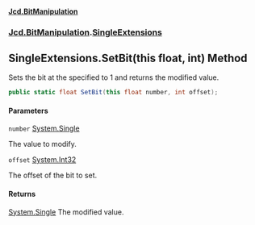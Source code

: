 #### [Jcd.BitManipulation](index 'index')
### [Jcd.BitManipulation](Jcd.BitManipulation 'Jcd.BitManipulation').[SingleExtensions](Jcd.BitManipulation.SingleExtensions 'Jcd.BitManipulation.SingleExtensions')

## SingleExtensions.SetBit(this float, int) Method

Sets the bit at the specified to 1 and returns the modified value.

```csharp
public static float SetBit(this float number, int offset);
```
#### Parameters

<a name='Jcd.BitManipulation.SingleExtensions.SetBit(thisfloat,int).number'></a>

`number` [System.Single](https://docs.microsoft.com/en-us/dotnet/api/System.Single 'System.Single')

The value to modify.

<a name='Jcd.BitManipulation.SingleExtensions.SetBit(thisfloat,int).offset'></a>

`offset` [System.Int32](https://docs.microsoft.com/en-us/dotnet/api/System.Int32 'System.Int32')

The offset of the bit to set.

#### Returns
[System.Single](https://docs.microsoft.com/en-us/dotnet/api/System.Single 'System.Single')
The modified value.